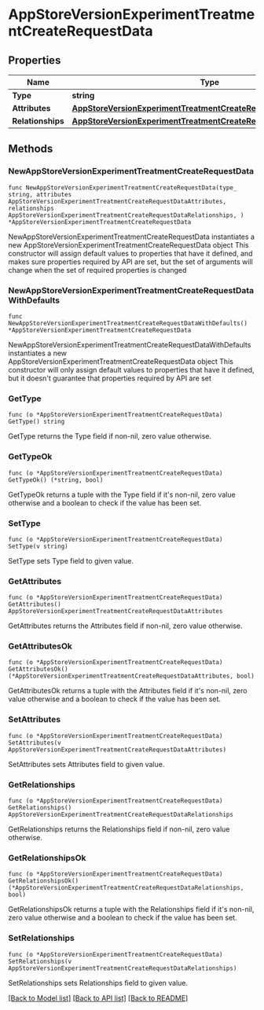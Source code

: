 # AppStoreVersionExperimentTreatmentCreateRequestData

## Properties

Name | Type | Description | Notes
------------ | ------------- | ------------- | -------------
**Type** | **string** |  | 
**Attributes** | [**AppStoreVersionExperimentTreatmentCreateRequestDataAttributes**](AppStoreVersionExperimentTreatmentCreateRequestDataAttributes.md) |  | 
**Relationships** | [**AppStoreVersionExperimentTreatmentCreateRequestDataRelationships**](AppStoreVersionExperimentTreatmentCreateRequestDataRelationships.md) |  | 

## Methods

### NewAppStoreVersionExperimentTreatmentCreateRequestData

`func NewAppStoreVersionExperimentTreatmentCreateRequestData(type_ string, attributes AppStoreVersionExperimentTreatmentCreateRequestDataAttributes, relationships AppStoreVersionExperimentTreatmentCreateRequestDataRelationships, ) *AppStoreVersionExperimentTreatmentCreateRequestData`

NewAppStoreVersionExperimentTreatmentCreateRequestData instantiates a new AppStoreVersionExperimentTreatmentCreateRequestData object
This constructor will assign default values to properties that have it defined,
and makes sure properties required by API are set, but the set of arguments
will change when the set of required properties is changed

### NewAppStoreVersionExperimentTreatmentCreateRequestDataWithDefaults

`func NewAppStoreVersionExperimentTreatmentCreateRequestDataWithDefaults() *AppStoreVersionExperimentTreatmentCreateRequestData`

NewAppStoreVersionExperimentTreatmentCreateRequestDataWithDefaults instantiates a new AppStoreVersionExperimentTreatmentCreateRequestData object
This constructor will only assign default values to properties that have it defined,
but it doesn't guarantee that properties required by API are set

### GetType

`func (o *AppStoreVersionExperimentTreatmentCreateRequestData) GetType() string`

GetType returns the Type field if non-nil, zero value otherwise.

### GetTypeOk

`func (o *AppStoreVersionExperimentTreatmentCreateRequestData) GetTypeOk() (*string, bool)`

GetTypeOk returns a tuple with the Type field if it's non-nil, zero value otherwise
and a boolean to check if the value has been set.

### SetType

`func (o *AppStoreVersionExperimentTreatmentCreateRequestData) SetType(v string)`

SetType sets Type field to given value.


### GetAttributes

`func (o *AppStoreVersionExperimentTreatmentCreateRequestData) GetAttributes() AppStoreVersionExperimentTreatmentCreateRequestDataAttributes`

GetAttributes returns the Attributes field if non-nil, zero value otherwise.

### GetAttributesOk

`func (o *AppStoreVersionExperimentTreatmentCreateRequestData) GetAttributesOk() (*AppStoreVersionExperimentTreatmentCreateRequestDataAttributes, bool)`

GetAttributesOk returns a tuple with the Attributes field if it's non-nil, zero value otherwise
and a boolean to check if the value has been set.

### SetAttributes

`func (o *AppStoreVersionExperimentTreatmentCreateRequestData) SetAttributes(v AppStoreVersionExperimentTreatmentCreateRequestDataAttributes)`

SetAttributes sets Attributes field to given value.


### GetRelationships

`func (o *AppStoreVersionExperimentTreatmentCreateRequestData) GetRelationships() AppStoreVersionExperimentTreatmentCreateRequestDataRelationships`

GetRelationships returns the Relationships field if non-nil, zero value otherwise.

### GetRelationshipsOk

`func (o *AppStoreVersionExperimentTreatmentCreateRequestData) GetRelationshipsOk() (*AppStoreVersionExperimentTreatmentCreateRequestDataRelationships, bool)`

GetRelationshipsOk returns a tuple with the Relationships field if it's non-nil, zero value otherwise
and a boolean to check if the value has been set.

### SetRelationships

`func (o *AppStoreVersionExperimentTreatmentCreateRequestData) SetRelationships(v AppStoreVersionExperimentTreatmentCreateRequestDataRelationships)`

SetRelationships sets Relationships field to given value.



[[Back to Model list]](../README.md#documentation-for-models) [[Back to API list]](../README.md#documentation-for-api-endpoints) [[Back to README]](../README.md)


